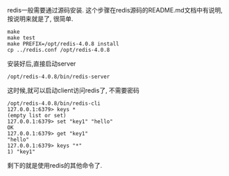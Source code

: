 redis一般需要通过源码安装. 这个步骤在redis源码的README.md文档中有说明, 按说明来就是了, 很简单.
```
make
make test
make PREFIX=/opt/redis-4.0.8 install
cp ../redis.conf /opt/redis-4.0.8
```
安装好后,直接启动server
```
/opt/redis-4.0.8/bin/redis-server
```

这时候,就可以启动client访问redis了, 不需要密码
```
/opt/redis-4.0.8/bin/redis-cli
127.0.0.1:6379> keys *
(empty list or set)
127.0.0.1:6379> set "key1" "hello"
OK
127.0.0.1:6379> get "key1"
"hello"
127.0.0.1:6379> keys "*"
1) "key1"

```
剩下的就是使用redis的其他命令了.
